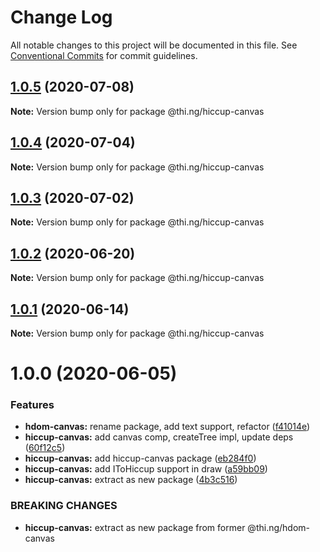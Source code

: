 # Change Log

All notable changes to this project will be documented in this file.
See [Conventional Commits](https://conventionalcommits.org) for commit guidelines.

## [1.0.5](https://github.com/thi-ng/umbrella/compare/@thi.ng/hiccup-canvas@1.0.4...@thi.ng/hiccup-canvas@1.0.5) (2020-07-08)

**Note:** Version bump only for package @thi.ng/hiccup-canvas





## [1.0.4](https://github.com/thi-ng/umbrella/compare/@thi.ng/hiccup-canvas@1.0.3...@thi.ng/hiccup-canvas@1.0.4) (2020-07-04)

**Note:** Version bump only for package @thi.ng/hiccup-canvas





## [1.0.3](https://github.com/thi-ng/umbrella/compare/@thi.ng/hiccup-canvas@1.0.2...@thi.ng/hiccup-canvas@1.0.3) (2020-07-02)

**Note:** Version bump only for package @thi.ng/hiccup-canvas





## [1.0.2](https://github.com/thi-ng/umbrella/compare/@thi.ng/hiccup-canvas@1.0.1...@thi.ng/hiccup-canvas@1.0.2) (2020-06-20)

**Note:** Version bump only for package @thi.ng/hiccup-canvas





## [1.0.1](https://github.com/thi-ng/umbrella/compare/@thi.ng/hiccup-canvas@1.0.0...@thi.ng/hiccup-canvas@1.0.1) (2020-06-14)

**Note:** Version bump only for package @thi.ng/hiccup-canvas





# 1.0.0 (2020-06-05)


### Features

* **hdom-canvas:** rename package, add text support, refactor ([f41014e](https://github.com/thi-ng/umbrella/commit/f41014ebffa8d4051fccbf04080d814fd62a474b))
* **hiccup-canvas:** add canvas comp, createTree impl, update deps ([60f12c5](https://github.com/thi-ng/umbrella/commit/60f12c5da7a7803e00846da6c316f65952097067))
* **hiccup-canvas:** add hiccup-canvas package ([eb284f0](https://github.com/thi-ng/umbrella/commit/eb284f0129118e5ef180383a3cd4a31915a5d82a))
* **hiccup-canvas:** add IToHiccup support in draw ([a59bb09](https://github.com/thi-ng/umbrella/commit/a59bb0923f37677d6579aede0dbe9958b0150d81))
* **hiccup-canvas:** extract as new package ([4b3c516](https://github.com/thi-ng/umbrella/commit/4b3c516573dc9cb247dedc211210151575709925))


### BREAKING CHANGES

* **hiccup-canvas:** extract as new package from former @thi.ng/hdom-canvas
